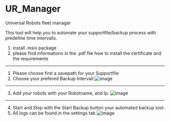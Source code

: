 # UR_Manager
Universal Robots fleet manager

This tool will help you to automate your supportfile/backup process with predefine time intervalls. 

1. install .msix package
2. please find informations in the .pdf file how to install the certificate and the requirements
-------------------------------------------------------------------------------------------------
1. Please choose first a savepath for your Supportfile
2. Choose your prefered Backup Intervall
![image](https://github.com/2onk/UR_Manager/assets/122785824/f1c40542-14be-42df-b137-4121c85a8e1b)

-------------------------------------------------------------------------------------------------
3. Add your robots with your Robotname, and Ip.
![image](https://github.com/2onk/UR_Manager/assets/122785824/cfe215e4-5490-4447-9901-19bf60aa555d)

-------------------------------------------------------------------------------------------------
4. Start and Stop with the Start Backup button your automated backup tool.
5. All logs can be found in the settings tab
![image](https://github.com/2onk/UR_Manager/assets/122785824/3737c0f3-0f6a-4a75-9814-2219921a75a8)
